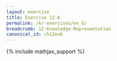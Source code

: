 ```yaml
---
layout: exercise
title: Exercise 12.6
permalink: /kr-exercises/ex_6/
breadcrumb: 12-Knowledge-Representation
canonical_id: ch12ex6
---
```


{% include mathjax_support %}
